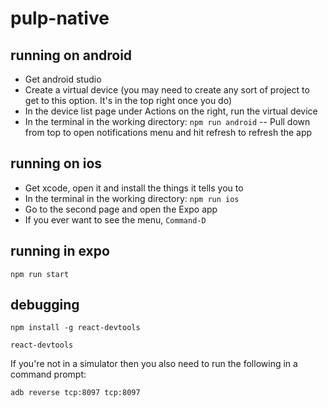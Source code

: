 # pulp-native

## running on android
- Get android studio
- Create a virtual device (you may need to create any sort of project to get to this option. It's in the top right once you do)
- In the device list page under Actions on the right, run the virtual device
- In the terminal in the working directory: `npm run android`
-- Pull down from top to open notifications menu and hit refresh to refresh the app

## running on ios
- Get xcode, open it and install the things it tells you to
- In the terminal in the working directory: `npm run ios`
- Go to the second page and open the Expo app
- If you ever want to see the menu, `Command-D`
 
## running in expo
`npm run start`

## debugging
`npm install -g react-devtools`

`react-devtools`

If you're not in a simulator then you also need to run the following in a command prompt:
 
 `adb reverse tcp:8097 tcp:8097`
